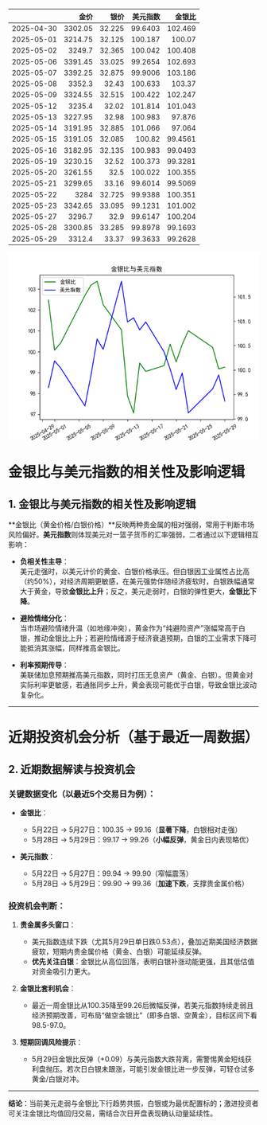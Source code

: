 |            |    金价 |   银价 |   美元指数 |   金银比 |
|:-----------|--------:|-------:|-----------:|---------:|
| 2025-04-30 | 3302.05 | 32.225 |    99.6403 | 102.469  |
| 2025-05-01 | 3214.75 | 32.125 |   100.187  | 100.07   |
| 2025-05-02 | 3249.7  | 32.365 |   100.042  | 100.408  |
| 2025-05-06 | 3391.45 | 33.025 |    99.2654 | 102.693  |
| 2025-05-07 | 3392.25 | 32.875 |    99.9006 | 103.186  |
| 2025-05-08 | 3352.3  | 32.43  |   100.633  | 103.37   |
| 2025-05-09 | 3324.55 | 32.515 |   100.422  | 102.247  |
| 2025-05-12 | 3235.4  | 32.02  |   101.814  | 101.043  |
| 2025-05-13 | 3227.95 | 32.98  |   100.983  |  97.876  |
| 2025-05-14 | 3191.95 | 32.885 |   101.066  |  97.064  |
| 2025-05-15 | 3191.05 | 32.085 |   100.82   |  99.4561 |
| 2025-05-16 | 3182.95 | 32.135 |   100.983  |  99.0493 |
| 2025-05-19 | 3230.15 | 32.52  |   100.373  |  99.3281 |
| 2025-05-20 | 3261.55 | 32.5   |   100.022  | 100.355  |
| 2025-05-21 | 3299.65 | 33.16  |    99.6014 |  99.5069 |
| 2025-05-22 | 3284    | 32.725 |    99.9388 | 100.351  |
| 2025-05-23 | 3342.65 | 33.095 |    99.1231 | 101.002  |
| 2025-05-27 | 3296.7  | 32.9   |    99.6147 | 100.204  |
| 2025-05-28 | 3300.85 | 33.285 |    99.8978 |  99.1693 |
| 2025-05-29 | 3312.4  | 33.37  |    99.3633 |  99.2628 |

![图](gold_silver_usdx.png)



# 金银比与美元指数的相关性及影响逻辑

## 1. 金银比与美元指数的相关性及影响逻辑

**金银比（黄金价格/白银价格）**反映两种贵金属的相对强弱，常用于判断市场风险偏好。**美元指数**则体现美元对一篮子货币的汇率强弱，二者通过以下逻辑相互影响：

- **负相关性主导**：  
  美元走强时，以美元计价的黄金、白银价格承压。但白银因工业属性占比高（约50%），对经济周期更敏感，在美元强势伴随经济疲软时，白银跌幅通常大于黄金，导致**金银比上升**；反之，美元走弱时，白银的弹性更大，**金银比下降**。

- **避险情绪分化**：  
  当市场避险情绪升温（如地缘冲突），黄金作为“纯避险资产”涨幅常高于白银，推动金银比上升；若避险情绪源于经济衰退预期，白银的工业需求下降可能抵消其涨幅，同样推高金银比。

- **利率预期传导**：  
  美联储加息预期推高美元指数，同时打压无息资产（黄金、白银）。但黄金对实际利率更敏感，若通胀同步上升，黄金表现可能优于白银，导致金银比波动复杂化。

---

# 近期投资机会分析（基于最近一周数据）

## 2. 近期数据解读与投资机会

### 关键数据变化（以最近5个交易日为例）：
- **金银比**：  
  - 5月22日 → 5月27日：100.35 → 99.16（**显著下降**，白银相对走强）  
  - 5月28日 → 5月29日：99.17 → 99.26（**小幅反弹**，黄金日内表现略优）

- **美元指数**：  
  - 5月22日 → 5月27日：99.94 → 99.90（窄幅震荡）  
  - 5月28日 → 5月29日：99.90 → 99.36（**加速下跌**，支撑贵金属价格）

### 投资机会判断：
1. **贵金属多头窗口**：  
   - 美元指数连续下跌（尤其5月29日单日跌0.53点），叠加近期美国经济数据疲软，短期内贵金属价格（黄金、白银）可能延续反弹。
   - **优先关注白银**：金银比从高位回落，表明白银补涨动能更强，且其低估值对资金吸引力更大。

2. **金银比套利机会**：  
   - 最近一周金银比从100.35降至99.26后微幅反弹，若美元指数持续走弱且经济预期改善，可布局“做空金银比”（即多白银、空黄金），目标区间下看98.5-97.0。

3. **短期回调风险提示**：  
   - 5月29日金银比反弹（+0.09）与美元指数大跌背离，需警惕黄金短线获利盘抛压。若次日白银未跟涨，可能引发金银比进一步反弹，可轻仓试多黄金/白银对冲。

---

**结论**：当前美元走弱与金银比下行趋势共振，白银或为最优配置标的；激进投资者可关注金银比均值回归交易，需结合次日开盘表现确认动量延续性。